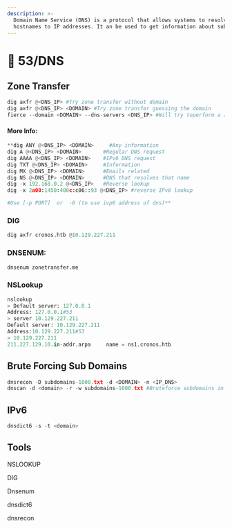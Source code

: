 ```yaml
---
description: >-
  Domain Name Service (DNS) is a protocol that allows systems to resolve
  hostnames to IP addresses. It an be used to get information about subdomains
---
```


# 🔁 53/DNS

## Zone Transfer

```python
dig axfr @<DNS_IP> #Try zone transfer without domain
dig axfr @<DNS_IP> <DOMAIN> #Try zone transfer guessing the domain
fierce --domain <DOMAIN> --dns-servers <DNS_IP> #Will try toperform a zone transfer against every authoritative name server and if this doesn'twork, will launch a dictionary attack
```

#### More Info:

```python
**dig ANY @<DNS_IP> <DOMAIN>     #Any information
dig A @<DNS_IP> <DOMAIN>       #Regular DNS request
dig AAAA @<DNS_IP> <DOMAIN>    #IPv6 DNS request
dig TXT @<DNS_IP> <DOMAIN>     #Information
dig MX @<DNS_IP> <DOMAIN>      #Emails related
dig NS @<DNS_IP> <DOMAIN>      #DNS that resolves that name
dig -x 192.168.0.2 @<DNS_IP>   #Reverse lookup
dig -x 2a00:1450:400c:c06::93 @<DNS_IP> #reverse IPv6 lookup

#Use [-p PORT]  or  -6 (to use ivp6 address of dns)**
```

### DIG

```python
dig axfr cronos.htb @10.129.227.211
```

### DNSENUM:

```python
dnsenum zonetransfer.me
```

### NSLookup

```python
nslookup
> Default server: 127.0.0.1
Address: 127.0.0.1#53
> server 10.129.227.211
Default server: 10.129.227.211
Address:10.129.227.211#53
> 10.129.227.211
211.227.129.10.in-addr.arpa     name = ns1.cronos.htb
```

## Brute Forcing Sub Domains

```python
dnsrecon -D subdomains-1000.txt -d <DOMAIN> -n <IP_DNS>
dnscan -d <domain> -r -w subdomains-1000.txt #Bruteforce subdomains in recursive way, <https://github.com/rbsec/dnscan>
```

## IPv6

```python
dnsdict6 -s -t <domain>
```

## Tools

NSLOOKUP

DIG

Dnsenum

dnsdict6

dnsrecon
